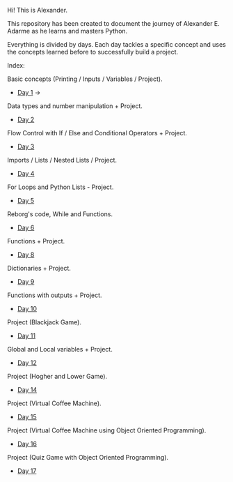 Hi! This is Alexander.

This repository has been created to document the journey of Alexander E. Adarme as he learns and masters Python.

Everything is divided by days. Each day tackles a specific concept and uses the concepts learned before to successfully build a project.

Index:

Basic concepts (Printing / Inputs / Variables / Project).
- [Day 1](https://github.com/Lexeuz/100-days-of-code/tree/main/Day1) ->

Data types and number manipulation + Project.
- [Day 2](https://github.com/Lexeuz/100-days-of-code/tree/main/Day2)

Flow Control with If / Else and Conditional Operators + Project.
- [Day 3](https://github.com/Lexeuz/100-days-of-code/tree/main/Day3)

Imports / Lists / Nested Lists / Project.
- [Day 4](https://github.com/Lexeuz/100-days-of-code/tree/main/Day4)

For Loops and Python Lists - Project.
- [Day 5](https://github.com/Lexeuz/100-days-of-code/tree/main/Day5)

Reborg's code, While and Functions.
- [Day 6](https://github.com/Lexeuz/100-days-of-code/tree/main/Day6)

Functions + Project.
- [Day 8](https://github.com/Lexeuz/100-days-of-code/tree/main/Day8)

Dictionaries + Project.
- [Day 9](https://github.com/Lexeuz/100-days-of-code/tree/main/Day9)

Functions with outputs + Project.
- [Day 10](https://github.com/Lexeuz/100-days-of-code/tree/main/Day10)

Project (Blackjack Game).
- [Day 11](https://github.com/Lexeuz/100-days-of-code/tree/main/Day11)

Global and Local variables + Project.
- [Day 12](https://github.com/Lexeuz/100-days-of-code/tree/main/Day12)

Project (Hogher and Lower Game).
- [Day 14](https://github.com/Lexeuz/100-days-of-code/tree/main/Day14)

Project (Virtual Coffee Machine).
- [Day 15](https://github.com/Lexeuz/100-days-of-code/tree/main/Day15)

Project (Virtual Coffee Machine using Object Oriented Programming).
- [Day 16](https://github.com/Lexeuz/100-days-of-code/tree/main/Day16)

Project (Quiz Game with Object Oriented Programming).
- [Day 17](https://github.com/Lexeuz/100-days-of-code/tree/main/Day17)
  
